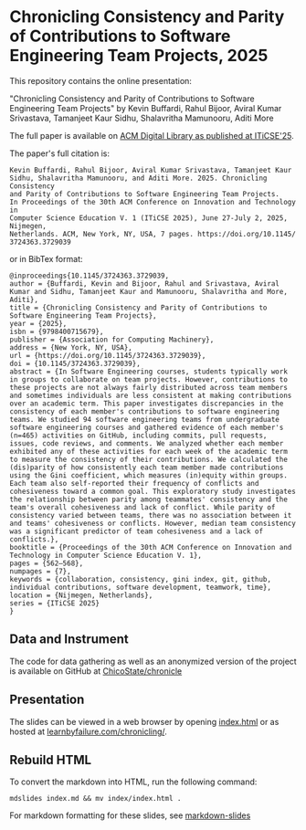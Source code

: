 # Chronicling Consistency and Parity of Contributions to Software Engineering Team Projects, 2025

This repository contains the online presentation:

"Chronicling Consistency and Parity of Contributions to Software Engineering Team Projects" by Kevin Buffardi, Rahul Bijoor, Aviral Kumar Srivastava, Tamanjeet Kaur Sidhu, Shalavritha Mamunooru, Aditi More

The full paper is available on [ACM Digital Library as published at ITiCSE'25](https://dl.acm.org/doi/abs/10.1145/3724363.3729039).

The paper's full citation is:
```
Kevin Buffardi, Rahul Bijoor, Aviral Kumar Srivastava, Tamanjeet Kaur
Sidhu, Shalavritha Mamunooru, and Aditi More. 2025. Chronicling Consistency
and Parity of Contributions to Software Engineering Team Projects.
In Proceedings of the 30th ACM Conference on Innovation and Technology in
Computer Science Education V. 1 (ITiCSE 2025), June 27-July 2, 2025, Nijmegen,
Netherlands. ACM, New York, NY, USA, 7 pages. https://doi.org/10.1145/
3724363.3729039
```

or in BibTex format:
```
@inproceedings{10.1145/3724363.3729039,
author = {Buffardi, Kevin and Bijoor, Rahul and Srivastava, Aviral Kumar and Sidhu, Tamanjeet Kaur and Mamunooru, Shalavritha and More, Aditi},
title = {Chronicling Consistency and Parity of Contributions to Software Engineering Team Projects},
year = {2025},
isbn = {9798400715679},
publisher = {Association for Computing Machinery},
address = {New York, NY, USA},
url = {https://doi.org/10.1145/3724363.3729039},
doi = {10.1145/3724363.3729039},
abstract = {In Software Engineering courses, students typically work in groups to collaborate on team projects. However, contributions to these projects are not always fairly distributed across team members and sometimes individuals are less consistent at making contributions over an academic term. This paper investigates discrepancies in the consistency of each member's contributions to software engineering teams. We studied 94 software engineering teams from undergraduate software engineering courses and gathered evidence of each member's (n=465) activities on GitHub, including commits, pull requests, issues, code reviews, and comments. We analyzed whether each member exhibited any of these activities for each week of the academic term to measure the consistency of their contributions. We calculated the (dis)parity of how consistently each team member made contributions using the Gini coefficient, which measures (in)equity within groups. Each team also self-reported their frequency of conflicts and cohesiveness toward a common goal. This exploratory study investigates the relationship between parity among teammates' consistency and the team's overall cohesiveness and lack of conflict. While parity of consistency varied between teams, there was no association between it and teams' cohesiveness or conflicts. However, median team consistency was a significant predictor of team cohesiveness and a lack of conflicts.},
booktitle = {Proceedings of the 30th ACM Conference on Innovation and Technology in Computer Science Education V. 1},
pages = {562–568},
numpages = {7},
keywords = {collaboration, consistency, gini index, git, github, individual contributions, software development, teamwork, time},
location = {Nijmegen, Netherlands},
series = {ITiCSE 2025}
}
```

## Data and Instrument

The code for data gathering as well as an anonymized version of the project is available on GitHub at [ChicoState/chronicle](https://github.com/ChicoState/chronicle)


## Presentation

The slides can be viewed in a web browser by opening [index.html](index.html) or as hosted at [learnbyfailure.com/chronicling/](https://learnbyfailure.com/chronicling/).


## Rebuild HTML

To convert the markdown into HTML, run the following command:

```
mdslides index.md && mv index/index.html .
```

For markdown formatting for these slides, see [markdown-slides](https://github.com/dadoomer/markdown-slides)